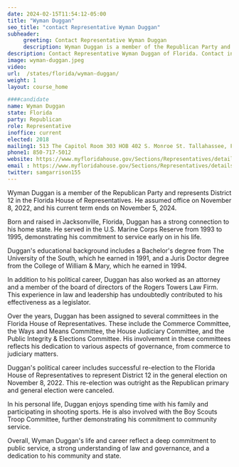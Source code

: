 ```yaml
---
date: 2024-02-15T11:54:12-05:00
title: "Wyman Duggan"
seo_title: "contact Representative Wyman Duggan"
subheader:
     greeting: Contact Representative Wyman Duggan
     description: Wyman Duggan is a member of the Republican Party and represents District 12 in the Florida House of Representatives. He assumed office on November 8, 2022, and his current term ends on November 5, 2024.
description: Contact Representative Wyman Duggan of Florida. Contact information for Wyman Duggan includes email address, phone number, and mailing address.
image: wyman-duggan.jpeg
video:
url:  /states/florida/wyman-duggan/
weight: 1
layout: course_home

####candidate
name: Wyman Duggan
state: Florida
party: Republican
role: Representative
inoffice: current
elected: 2018
mailing1: 513 The Capitol Room 303 HOB 402 S. Monroe St. Tallahassee, FL 32399-1300
phone1: 850-717-5012
website: https://www.myfloridahouse.gov/Sections/Representatives/details.aspx?MemberId=4712&LegislativeTermId=90/
email : https://www.myfloridahouse.gov/Sections/Representatives/details.aspx?MemberId=4712&LegislativeTermId=90/
twitter: samgarrison155
---
```


Wyman Duggan is a member of the Republican Party and represents District 12 in the Florida House of Representatives. He assumed office on November 8, 2022, and his current term ends on November 5, 2024.

Born and raised in Jacksonville, Florida, Duggan has a strong connection to his home state. He served in the U.S. Marine Corps Reserve from 1993 to 1995, demonstrating his commitment to service early on in his life.

Duggan's educational background includes a Bachelor's degree from The University of the South, which he earned in 1991, and a Juris Doctor degree from the College of William & Mary, which he earned in 1994.

In addition to his political career, Duggan has also worked as an attorney and a member of the board of directors of the Rogers Towers Law Firm. This experience in law and leadership has undoubtedly contributed to his effectiveness as a legislator.

Over the years, Duggan has been assigned to several committees in the Florida House of Representatives. These include the Commerce Committee, the Ways and Means Committee, the House Judiciary Committee, and the Public Integrity & Elections Committee. His involvement in these committees reflects his dedication to various aspects of governance, from commerce to judiciary matters.

Duggan's political career includes successful re-election to the Florida House of Representatives to represent District 12 in the general election on November 8, 2022. This re-election was outright as the Republican primary and general election were canceled.

In his personal life, Duggan enjoys spending time with his family and participating in shooting sports. He is also involved with the Boy Scouts Troop Committee, further demonstrating his commitment to community service.

Overall, Wyman Duggan's life and career reflect a deep commitment to public service, a strong understanding of law and governance, and a dedication to his community and state.

